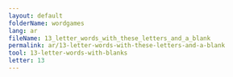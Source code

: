 ```yaml
---
layout: default
folderName: wordgames
lang: ar
fileName: 13_letter_words_with_these_letters_and_a_blank
permalink: ar/13-letter-words-with-these-letters-and-a-blank
tool: 13-letter-words-with-blanks
letter: 13
---
```

